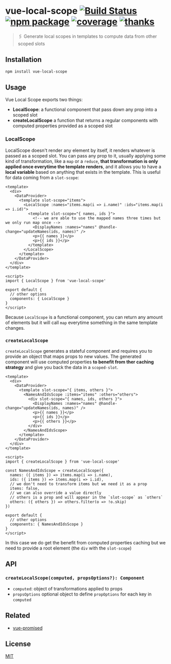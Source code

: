 # vue-local-scope [![Build Status](https://badgen.net/circleci/github/posva/vue-local-scope)](https://circleci.com/gh/posva/vue-local-scope) [![npm package](https://badgen.net/npm/v/vue-local-scope)](https://www.npmjs.com/package/vue-local-scope) [![coverage](https://badgen.net/codecov/c/github/posva/vue-local-scope)](https://codecov.io/github/posva/vue-local-scope) [![thanks](https://badgen.net/badge/thanks/♥/pink)](https://github.com/posva/thanks)

> 🖇 Generate local scopes in templates to compute data from other scoped slots

## Installation

```sh
npm install vue-local-scope
```

## Usage

Vue Local Scope exports two things:

- **LocalScope**: a functional component that pass down any prop into a scoped slot
- **createLocalScope** a function that returns a regular components with computed properties provided as a scoped slot

### LocalScope

LocalScope doesn't render any element by itself, it renders whatever is passed as a scoped slot. You can pass any prop to it, usually applying some kind of transformation, like a `map` or a `reduce`, **that transformation is only applied once everytime the template renders**, and it allows you to have a **local variable** based on anything that exists in the template. This is useful for data coming from a `slot-scope`:

```vue
<template>
  <div>
    <DataProvider>
      <template slot-scope="items">
        <LocalScope :names="items.map(i => i.name)" :ids="items.map(i => i.id)">
          <template slot-scope="{ names, ids }">
            <!-- we are able to use the mapped names three times but we only run map once -->
            <DisplayNames :names="names" @handle-change="updateNames(ids, names)" />
            <p>{{ names }}</p>
            <p>{{ ids }}</p>
          </template>
        </LocalScope>
      </template>
    </DataProvider>
  </div>
</template>

<script>
import { LocalScope } from 'vue-local-scope'

export default {
  // other options
  components: { LocalScope }
}
</script>
```

Because `LocalScope` is a functional component, you can return any amount of elements but it will call `map` everytime something in the same template changes.

### `createLocalScope`

`createLocalScope` generates a stateful component and requires you to provide an object that maps props to new values. The generated component will use computed properties **to benefit from ther caching strategy** and give you back the data in a `scoped-slot`.

```vue
<template>
  <div>
    <DataProvider>
      <template slot-scope="{ items, others }">
        <NamesAndIdsScope :items="items" :others="others">
          <div slot-scope="{ names, ids, others }">
            <DisplayNames :names="names" @handle-change="updateNames(ids, names)" />
            <p>{{ names }}</p>
            <p>{{ ids }}</p>
            <p>{{ others }}</p>
          </div>
        </NamesAndIdsScope>
      </template>
    </DataProvider>
  </div>
</template>

<script>
import { createLocalScope } from 'vue-local-scope'

const NamesAndIdsScope = createLocalScope({
  names: ({ items }) => items.map(i => i.name),
  ids: ({ items }) => items.map(i => i.id),
  // we don't need to transform items but we need it as a prop
  items: false,
  // we can also override a value directly
  // others is a prop and will appear in the `slot-scope` as `others`
  others: ({ others }) => others.filter(o => !o.skip)
})

export default {
  // other options
  components: { NamesAndIdsScope }
}
</script>
```

In this case we do get the benefit from computed properties caching but we need to provide a root element (the `div` with the `slot-scope`)

## API

### `createLocalScope(computed, propsOptions?): Component`

- `computed`: object of transformations applied to props
- `propsOptions` optional object to define `propOptions` for each key in `computed`

## Related

- [vue-promised](https://github.com/posva/vue-promised)

## License

[MIT](http://opensource.org/licenses/MIT)
